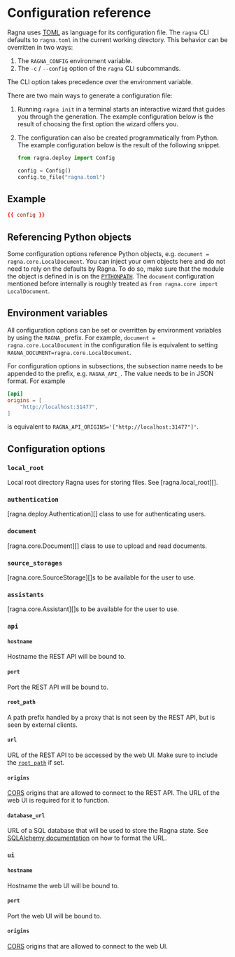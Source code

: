 # Configuration reference

Ragna uses [TOML](https://toml.io/en/) as language for its configuration file. The
`ragna` CLI defaults to `ragna.toml` in the current working directory. This behavior can
be overritten in two ways:

1. The `RAGNA_CONFIG` environment variable.
2. The `-c` / `--config` option of the `ragna` CLI subcommands.

The CLI option takes precedence over the environment variable.

There are two main ways to generate a configuration file:

1. Running `ragna init` in a terminal starts an interactive wizard that guides you
   through the generation. The example configuration below is the result of choosing the
   first option the wizard offers you.
2. The configuration can also be created programmatically from Python. The example
   configuration below is the result of the following snippet.

   ```python
   from ragna.deploy import Config

   config = Config()
   config.to_file("ragna.toml")
   ```

## Example

```toml
{{ config }}
```

## Referencing Python objects

Some configuration options reference Python objects, e.g.
`document = ragna.core.LocalDocument`. You can inject your own objects here and do not
need to rely on the defaults by Ragna. To do so, make sure that the module the object is
defined in is on the
[`PYTHONPATH`](https://docs.python.org/3/using/cmdline.html#envvar-PYTHONPATH). The
`document` configuration mentioned before internally is roughly treated as
`from ragna.core import LocalDocument`.

## Environment variables

All configuration options can be set or overritten by environment variables by using the
`RAGNA_` prefix. For example, `document = ragna.core.LocalDocument` in the configuration
file is equivalent to setting `RAGNA_DOCUMENT=ragna.core.LocalDocument`.

For configuration options in subsections, the subsection name needs to be appended to
the prefix, e.g. `RAGNA_API_`. The value needs to be in JSON format. For example

```toml
[api]
origins = [
    "http://localhost:31477",
]
```

is equivalent to `RAGNA_API_ORIGINS='["http://localhost:31477"]'`.

## Configuration options

### `local_root`

Local root directory Ragna uses for storing files. See [ragna.local_root][].

### `authentication`

[ragna.deploy.Authentication][] class to use for authenticating users.

### `document`

[ragna.core.Document][] class to use to upload and read documents.

### `source_storages`

[ragna.core.SourceStorage][]s to be available for the user to use.

### `assistants`

[ragna.core.Assistant][]s to be available for the user to use.

### `api`

#### `hostname`

Hostname the REST API will be bound to.

#### `port`

Port the REST API will be bound to.

#### `root_path`

A path prefix handled by a proxy that is not seen by the REST API, but is seen by
external clients.

#### `url`

URL of the REST API to be accessed by the web UI. Make sure to include the
[`root_path`](#root_path) if set.

#### `origins`

[CORS](https://developer.mozilla.org/en-US/docs/Web/HTTP/CORS) origins that are allowed
to connect to the REST API. The URL of the web UI is required for it to function.

#### `database_url`

URL of a SQL database that will be used to store the Ragna state. See
[SQLAlchemy documentation](https://docs.sqlalchemy.org/en/20/core/engines.html#database-urls)
on how to format the URL.

### `ui`

#### `hostname`

Hostname the web UI will be bound to.

#### `port`

Port the web UI will be bound to.

#### `origins`

[CORS](https://developer.mozilla.org/en-US/docs/Web/HTTP/CORS) origins that are allowed
to connect to the web UI.
